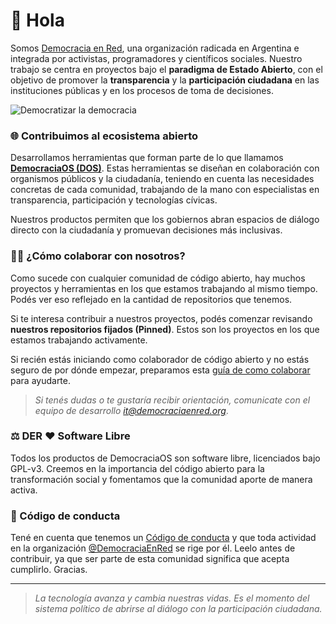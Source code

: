 # 👋 Hola

Somos [Democracia en Red](https://democraciaenred.org), una organización radicada en Argentina e integrada por activistas, programadores y científicos sociales. Nuestro trabajo se centra en proyectos bajo el **paradigma de Estado Abierto**, con el objetivo de promover la **transparencia** y la **participación ciudadana** en las instituciones públicas y en los procesos de toma de decisiones.

![Democratizar la democracia](https://i.ibb.co/096f0z7/der.png)

### 🌐 Contribuimos al ecosistema abierto

Desarrollamos herramientas que forman parte de lo que llamamos [**DemocraciaOS (DOS)**](https://democraciaos.org). Estas herramientas se diseñan en colaboración con organismos públicos y la ciudadanía, teniendo en cuenta las necesidades concretas de cada comunidad, trabajando de la mano con especialistas en transparencia, participación y tecnologías cívicas.

Nuestros productos permiten que los gobiernos abran espacios de diálogo directo con la ciudadanía y promuevan decisiones más inclusivas.

### 👷‍♀️ ¿Cómo colaborar con nosotros?

Como sucede con cualquier comunidad de código abierto, hay muchos proyectos y herramientas en los que estamos trabajando al mismo tiempo. Podés ver eso reflejado en la cantidad de repositorios que tenemos.

Si te interesa contribuir a nuestros proyectos, podés comenzar revisando **nuestros repositorios fijados (Pinned)**. Estos son los proyectos en los que estamos trabajando activamente.

Si recién estás iniciando como colaborador de código abierto y no estás seguro de por dónde empezar, preparamos esta [guía de como colaborar](../docs/CONTRIBUTING.md) para ayudarte.

> _Si tenés dudas o te gustaría recibir orientación, comunicate con el equipo de desarrollo [it@democraciaenred.org](mailto:it@democraciaenred.org)_.

### ⚖️ DER ❤️ Software Libre

Todos los productos de DemocraciaOS son software libre, licenciados bajo GPL-v3. Creemos en la importancia del código abierto para la transformación social y fomentamos que la comunidad aporte de manera activa.

### 📜 Código de conducta

Tené en cuenta que tenemos un [Código de conducta](../docs/CODE_OF_CONDUCT.md) y que toda actividad en la organización [@DemocraciaEnRed](https://github.com/DemocraciaEnRed) se rige por él. Leelo antes de contribuir, ya que ser parte de esta comunidad significa que acepta cumplirlo. Gracias.

---

> _La tecnología avanza y cambia nuestras vidas. Es el momento del sistema político de abrirse al diálogo con la participación ciudadana._
